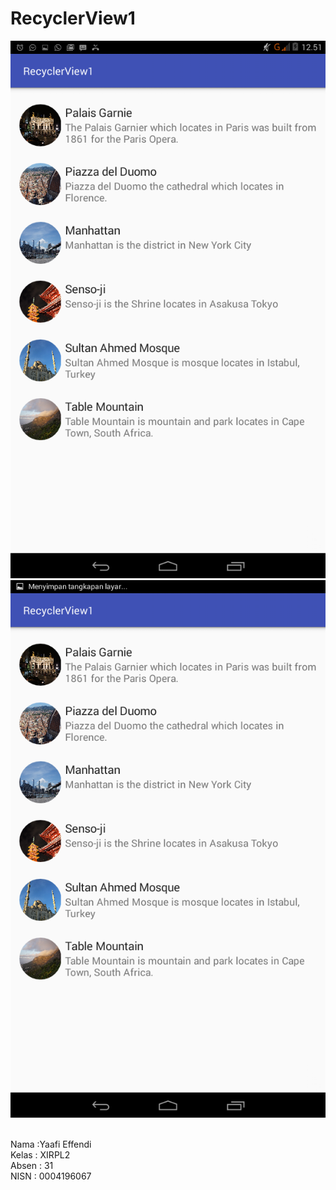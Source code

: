 # RecyclerView1
![Screenshot](https://github.com/YaafiEffendi/RecyclerView1/blob/master/Screenshot_2017-01-18-12-51-48.png)
![Screenshot](https://github.com/YaafiEffendi/RecyclerView1/blob/master/Screenshot_2017-01-18-12-51-52.png)

<br>
Nama :Yaafi Effendi<br> 
Kelas : XIRPL2 <br>
Absen : 31 <br>
NISN : 0004196067 
